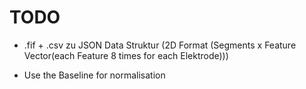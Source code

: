 # TODO
* .fif + .csv zu JSON Data Struktur (2D Format (Segments x Feature Vector(each Feature 8 times for each Elektrode)))

* Use the Baseline for normalisation
